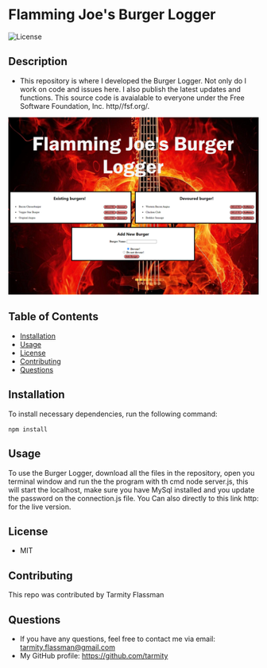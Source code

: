 # Flamming Joe's Burger Logger

![License](https://img.shields.io/github/license/tarmity/burger)

  ## Description
  * This repository is where I developed the Burger Logger. Not only do I work on code and issues here. I also publish the latest updates and functions. This source code is avaialable to everyone under the Free Software Foundation, Inc. http//fsf.org/.
  
  ![img](https://github.com/Tarmity/burger/blob/master/public/assets/img/landingPage.png)

  ## Table of Contents
  * [Installation](#installation)
  * [Usage](#Usage)
  * [License](#License)
  * [Contributing](#Contributing)
  * [Questions](#Questions)
  

  ## Installation
  To install necessary dependencies, run the following command:
  
    npm install

  ## Usage
  To use the Burger Logger, download all the files in the repository, open you terminal window and run the the program with th cmd node server.js, this will start the localhost, make sure you have MySql installed and you update the password on the connection.js file. You Can also directly to this link http: for the live version. 
  

  ## License
  * MIT

  ## Contributing
  This repo was contributed by Tarmity Flassman

  ## Questions
  * If you have any questions, feel free to contact me via email: tarmity.flassman@gmail.com
  * My GitHub profile: https://github.com/tarmity



  
